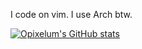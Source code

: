 I code on vim. I use Arch btw.

[![Opixelum's GitHub stats](https://github-readme-stats.vercel.app/api?username=opixelum)](https://github.com/anuraghazra/github-readme-stats)
